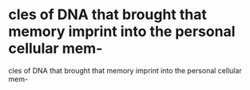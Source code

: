 # cles of DNA that brought that memory imprint into the personal cellular mem-

cles of DNA that brought that memory imprint into the personal cellular mem-